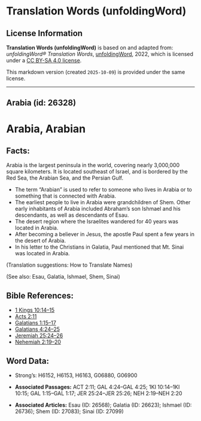 # Translation Words (unfoldingWord)

## License Information

**Translation Words (unfoldingWord)** is based on and adapted from: _unfoldingWord® Translation Words_, [unfoldingWord](https://unfoldingword.org/utw), 2022, which is licensed under a [CC BY-SA 4.0 license](https://creativecommons.org/licenses/by-sa/4.0/legalcode.en).

This markdown version (created `2025-10-09`) is provided under the same license.



--------------------------------

## Arabia (id: 26328)

Arabia, Arabian
===============

Facts:
------

Arabia is the largest peninsula in the world, covering nearly 3,000,000 square kilometers. It is located southeast of Israel, and is bordered by the Red Sea, the Arabian Sea, and the Persian Gulf.

* The term “Arabian” is used to refer to someone who lives in Arabia or to something that is connected with Arabia.
* The earliest people to live in Arabia were grandchildren of Shem. Other early inhabitants of Arabia included Abraham’s son Ishmael and his descendants, as well as descendants of Esau.
* The desert region where the Israelites wandered for 40 years was located in Arabia.
* After becoming a believer in Jesus, the apostle Paul spent a few years in the desert of Arabia.
* In his letter to the Christians in Galatia, Paul mentioned that Mt. Sinai was located in Arabia.

(Translation suggestions: How to Translate Names)

(See also: Esau, Galatia, Ishmael, Shem, Sinai)

Bible References:
-----------------

* [1 Kings 10:14–15](https://ref.ly/1Kgs10:14-1Kgs10:15)
* [Acts 2:11](https://ref.ly/Acts2:11)
* [Galatians 1:15–17](https://ref.ly/Gal1:15-Gal1:17)
* [Galatians 4:24–25](https://ref.ly/Gal4:24-Gal4:25)
* [Jeremiah 25:24–26](https://ref.ly/Jer25:24-Jer25:26)
* [Nehemiah 2:19–20](https://ref.ly/Neh2:19-Neh2:20)

Word Data:
----------

* Strong’s: H6152, H6153, H6163, G06880, G06900

* **Associated Passages:** ACT 2:11; GAL 4:24–GAL 4:25; 1KI 10:14–1KI 10:15; GAL 1:15–GAL 1:17; JER 25:24–JER 25:26; NEH 2:19–NEH 2:20
* **Associated Articles:** Esau (ID: 26568); Galatia (ID: 26623); Ishmael (ID: 26736); Shem (ID: 27083); Sinai (ID: 27099)

